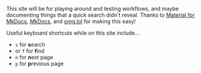 This site will be for playing around and testing workflows, and maybe documenting things that a quick search didn't reveal. Thanks to [Material for MkDocs](https://squidfunk.github.io/mkdocs-material/), [MkDocs](https://www.mkdocs.org/), and [omg.lol](https://home.omg.lol/referred-by/rs) for making this easy!

Useful keyboard shortcuts while on this site include...
- `s` for **s**earch
- or `f` for **f**ind
- `n` for **n**ext page
- `p` for **p**revious page

